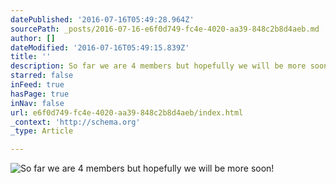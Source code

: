 ```yaml
---
datePublished: '2016-07-16T05:49:28.964Z'
sourcePath: _posts/2016-07-16-e6f0d749-fc4e-4020-aa39-848c2b8d4aeb.md
author: []
dateModified: '2016-07-16T05:49:15.839Z'
title: ''
description: So far we are 4 members but hopefully we will be more soon!
starred: false
inFeed: true
hasPage: true
inNav: false
url: e6f0d749-fc4e-4020-aa39-848c2b8d4aeb/index.html
_context: 'http://schema.org'
_type: Article

---
```

![So far we are 4 members but hopefully we will be more soon!](https://the-grid-user-content.s3-us-west-2.amazonaws.com/7f97a099-065e-4ade-91aa-c49a8086cdcb.png)
